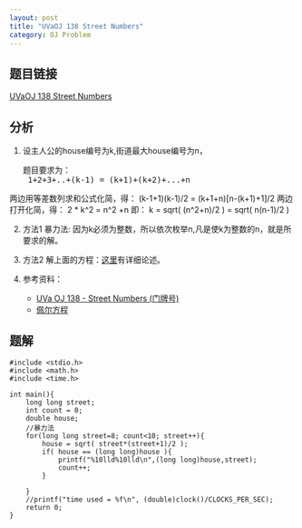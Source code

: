 ```yaml
---
layout: post
title: "UVaOJ 138 Street Numbers"
category: OJ Problem
---
```


## 题目链接

[UVaOJ 138 Street Numbers](http://uva.onlinejudge.org/index.php?option=com_onlinejudge&Itemid=8&category=115&page=show_problem&problem=74)

## 分析

1. 设主人公的house编号为k,街道最大house编号为n，

    <pre>题目要求为：
    1+2+3+..+(k-1) = (k+1)+(k+2)+...+n
两边用等差数列求和公式化简，得：
    (k-1+1)(k-1)/2 = (k+1+n)[n-(k+1)+1]/2
两边打开化简，得：
    2 * k^2 = n^2 +n
即：
    k = sqrt( (n^2+n)/2 )
      = sqrt( n(n-1)/2 )</pre>

2. 方法1 暴力法: 因为k必须为整数，所以依次枚举n,凡是使k为整数的n，就是所要求的解。

3. 方法2 解上面的方程：[这里](http://www.cnblogs.com/devymex/archive/2010/09/07/1818983.html)有详细论述。

4. 参考资料：
    * [UVa OJ 138 - Street Numbers (门牌号)](http://www.cnblogs.com/devymex/archive/2010/09/07/1818983.html)  
    * [佩尔方程](http://baike.baidu.com/view/686733.htm)

## 题解

    #include <stdio.h>
    #include <math.h>
    #include <time.h>
    
    int main(){
        long long street;
        int count = 0;
        double house;
        //暴力法
        for(long long street=8; count<10; street++){  
            house = sqrt( street*(street+1)/2 );
            if( house == (long long)house ){  
                printf("%10lld%10lld\n",(long long)house,street);
                count++;
            }
        
        }
        //printf("time used = %f\n", (double)clock()/CLOCKS_PER_SEC);
        return 0;
    }
    
